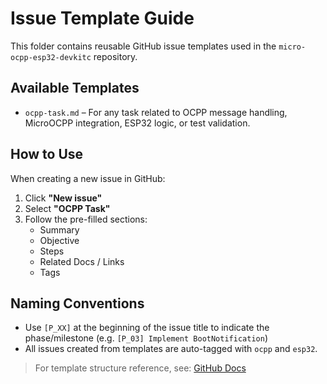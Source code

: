 # Issue Template Guide

This folder contains reusable GitHub issue templates used in the `micro-ocpp-esp32-devkitc` repository.

## Available Templates

- `ocpp-task.md` – For any task related to OCPP message handling, MicroOCPP integration, ESP32 logic, or test validation.

## How to Use

When creating a new issue in GitHub:

1. Click **\"New issue\"**
2. Select **\"OCPP Task\"**
3. Follow the pre-filled sections:
   - Summary
   - Objective
   - Steps
   - Related Docs / Links
   - Tags

## Naming Conventions

- Use `[P_XX]` at the beginning of the issue title to indicate the phase/milestone (e.g. `[P_03] Implement BootNotification`)
- All issues created from templates are auto-tagged with `ocpp` and `esp32`.

> For template structure reference, see: [GitHub Docs](https://docs.github.com/en/issues/using-labels-and-milestones-to-track-work/about-issue-and-pull-request-templates)
